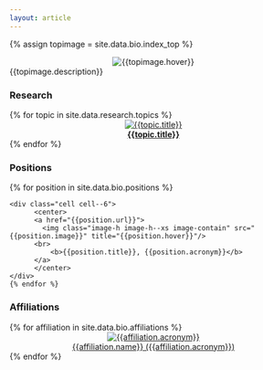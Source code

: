 ```yaml
---
layout: article
---
```


{% assign topimage = site.data.bio.index_top %}
<center>
<img class="" src="{{topimage.image}}" title="{{topimage.hover}}"/>
</center>
{{topimage.description}}

### Research

<div class="grid-container">
  <div class="grid grid--px-2">
  {% for topic in site.data.research.topics %}
      <div class="cell cell--4">
          <center>
          <a href="research.html#{{topic.key}}">
            <img class="" style="object-fit: cover" src="{{topic.image}}" title="{{topic.title}}"/>
          <br>
              <b>{{topic.title}}</b>
          </a>
          </center>
    </div>
  {% endfor %}
    </div>
</div>


### Positions


<div class="grid-container">
  <div class="grid grid--py-3">
    {% for position in site.data.bio.positions %}

    <div class="cell cell--6">
          <center>
          <a href="{{position.url}}">
            <img class="image-h image-h--xs image-contain" src="{{position.image}}" title="{{position.hover}}"/>
          <br>
              <b>{{position.title}}, {{position.acronym}}</b>
          </a>
          </center>
    </div>
    {% endfor %}
  </div>
</div>


### Affiliations

<div class="grid-container">
  <div class="grid grid--py-3">
    {% for affiliation in site.data.bio.affiliations %}
    <div class="cell cell--3">
          <center>
          <a href="{{affiliation.url}}">
            <img class="image-h image-h--xs image-contain" src="{{affiliation.image}}" title="{{affiliation.acronym}}"/>
          <br>
              <div class="">{{affiliation.name}} ({{affiliation.acronym}})</div>
          </a>
          </center>
    </div>
    {% endfor %}    
  </div>
</div>



